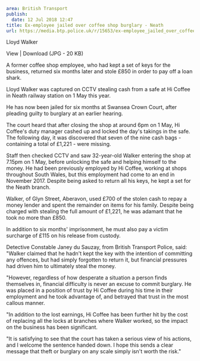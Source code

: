 ```yaml
area: British Transport
publish:
  date: 12 Jul 2018 12:47
title: Ex-employee jailed over coffee shop burglary - Neath
url: https://media.btp.police.uk/r/15653/ex-employee_jailed_over_coffee_shop_burglary_-_ne
```

Lloyd Walker

View | Download (JPG - 20 KB)

A former coffee shop employee, who had kept a set of keys for the business, returned six months later and stole £850 in order to pay off a loan shark.

Lloyd Walker was captured on CCTV stealing cash from a safe at Hi Coffee in Neath railway station on 1 May this year.

He has now been jailed for six months at Swansea Crown Court, after pleading guilty to burglary at an earlier hearing.

The court heard that after closing the shop at around 6pm on 1 May, Hi Coffee's duty manager cashed up and locked the day's takings in the safe. The following day, it was discovered that seven of the nine cash bags - containing a total of £1,221 - were missing.

Staff then checked CCTV and saw 32-year-old Walker entering the shop at 7.15pm on 1 May, before unlocking the safe and helping himself to the money. He had been previously employed by Hi Coffee, working at shops throughout South Wales, but this employment had come to an end in November 2017. Despite being asked to return all his keys, he kept a set for the Neath branch.

Walker, of Glyn Street, Aberavon, used £700 of the stolen cash to repay a money lender and spent the remainder on items for his family. Despite being charged with stealing the full amount of £1,221, he was adamant that he took no more than £850\.

In addition to six months' imprisonment, he must also pay a victim surcharge of £115 on his release from custody.

Detective Constable Janey du Sauzay, from British Transport Police, said: "Walker claimed that he hadn't kept the key with the intention of committing any offences, but had simply forgotten to return it, but financial pressures had driven him to ultimately steal the money.

"However, regardless of how desperate a situation a person finds themselves in, financial difficulty is never an excuse to commit burglary. He was placed in a position of trust by Hi Coffee during his time in their employment and he took advantage of, and betrayed that trust in the most callous manner.

"In addition to the lost earnings, Hi Coffee has been further hit by the cost of replacing all the locks at branches where Walker worked, so the impact on the business has been significant.

"It is satisfying to see that the court has taken a serious view of his actions, and I welcome the sentence handed down. I hope this sends a clear message that theft or burglary on any scale simply isn't worth the risk."
